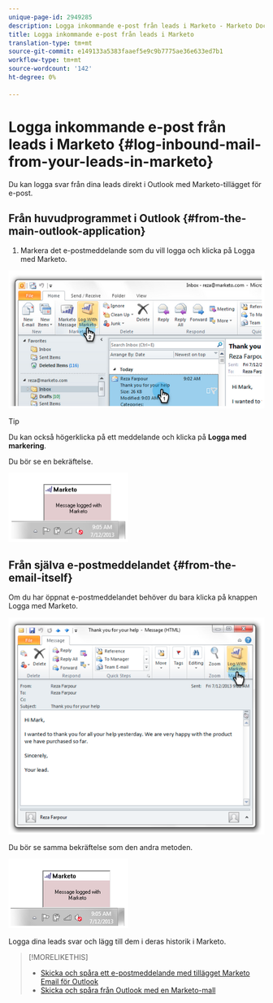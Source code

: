 ```yaml
---
unique-page-id: 2949285
description: Logga inkommande e-post från leads i Marketo - Marketo Docs - Produktdokumentation
title: Logga inkommande e-post från leads i Marketo
translation-type: tm+mt
source-git-commit: e149133a5383faaef5e9c9b7775ae36e633ed7b1
workflow-type: tm+mt
source-wordcount: '142'
ht-degree: 0%

---
```



# Logga inkommande e-post från leads i Marketo {#log-inbound-mail-from-your-leads-in-marketo}

Du kan logga svar från dina leads direkt i Outlook med Marketo-tillägget för e-post.

## Från huvudprogrammet i Outlook {#from-the-main-outlook-application}

1. Markera det e-postmeddelande som du vill logga och klicka på Logga med Marketo.

![](assets/image2014-9-23-17-3a12-3a44.png)

>[!TIP]
>
>Du kan också högerklicka på ett meddelande och klicka på **Logga med markering**.

Du bör se en bekräftelse.

![](assets/image2014-9-23-17-3a13-3a39.png)

## Från själva e-postmeddelandet {#from-the-email-itself}

Om du har öppnat e-postmeddelandet behöver du bara klicka på knappen Logga med Marketo.

![](assets/image2014-9-23-17-3a14-3a14.png)

Du bör se samma bekräftelse som den andra metoden.

![](assets/image2014-9-23-17-3a14-3a29.png)

Logga dina leads svar och lägg till dem i deras historik i Marketo.

>[!MORELIKETHIS]
>
>* [Skicka och spåra ett e-postmeddelande med tillägget Marketo Email för Outlook](../../../product-docs/marketo-sales-insight/msi-outlook-plugin/send-and-track-an-email-with-the-email-add-in-for-outlook.md)
>* [Skicka och spåra från Outlook med en Marketo-mall](../../../product-docs/marketo-sales-insight/msi-outlook-plugin/send-and-track-from-outlook-using-a-marketo-template.md)

>



